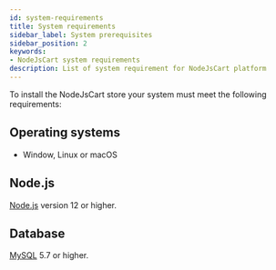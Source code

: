```yaml
---
id: system-requirements
title: System requirements
sidebar_label: System prerequisites
sidebar_position: 2
keywords:
- NodeJsCart system requirements
description: List of system requirement for NodeJsCart platform
---
```

To install the NodeJsCart store your system must meet the following requirements:

## Operating systems
- Window, Linux or macOS

## Node.js
[Node.js](https://nodejs.org/en/) version 12 or higher.

## Database
[MySQL](https://www.mysql.com/) 5.7 or higher.
